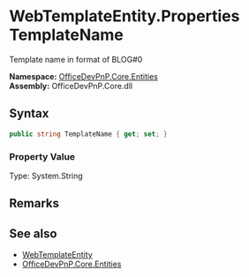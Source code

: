 # WebTemplateEntity.Properties TemplateName
 Template name in format of BLOG#0   

**Namespace:** [OfficeDevPnP.Core.Entities](OfficeDevPnP.Core.Entities.md)  
**Assembly:** OfficeDevPnP.Core.dll  
## Syntax
```C#
public string TemplateName { get; set; }
```

### Property Value
Type: System.String  

## Remarks
  
## See also
- [WebTemplateEntity](OfficeDevPnP.Core.Entities.WebTemplateEntity.md) 
- [OfficeDevPnP.Core.Entities](OfficeDevPnP.Core.Entities.md) 
